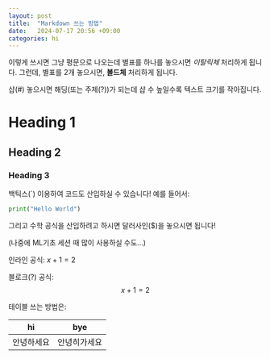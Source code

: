 ```yaml
---
layout: post
title:  "Markdown 쓰는 방법"
date:   2024-07-17 20:56 +09:00
categories: hi
---
```


이렇게 쓰시면 그냥 평문으로 나오는데 별표를 하나를 놓으시면 *이탈릭체* 처리하게 됩니다. 그런데, 별표를 2개 놓으시면, **볼드체** 처리하게 됩니다. 

샵(#) 놓으시면 해딩(또는 주제(?))가 되는데 샵 수 높일수록 텍스트 크기를 작아집니다.

# Heading 1
## Heading 2
### Heading 3

백틱스(`) 이용하여 코드도 산입하실 수 있습니다! 예를 들어서:

```python
print("Hello World")
```

그리고 수학 공식을 산입하려고 하시면 달러사인($)을 놓으시면 됩니다!

(나중에 ML기초 세션 때 많이 사용하실 수도...)

인라인 공식: $x + 1 = 2$

블로크(?) 공식: 
$$x + 1 = 2$$ 

테이블 쓰는 방법은:

| hi | bye |
| --- | --- |
| 안녕하세요 | 안녕히가세요 |
 